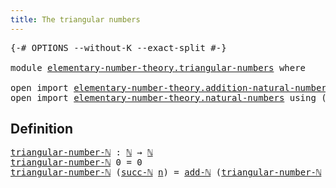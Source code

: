 ```yaml
---
title: The triangular numbers
---
```


<pre class="Agda"><a id="48" class="Symbol">{-#</a> <a id="52" class="Keyword">OPTIONS</a> <a id="60" class="Pragma">--without-K</a> <a id="72" class="Pragma">--exact-split</a> <a id="86" class="Symbol">#-}</a>

<a id="91" class="Keyword">module</a> <a id="98" href="elementary-number-theory.triangular-numbers.html" class="Module">elementary-number-theory.triangular-numbers</a> <a id="142" class="Keyword">where</a>

<a id="149" class="Keyword">open</a> <a id="154" class="Keyword">import</a> <a id="161" href="elementary-number-theory.addition-natural-numbers.html" class="Module">elementary-number-theory.addition-natural-numbers</a> <a id="211" class="Keyword">using</a> <a id="217" class="Symbol">(</a><a id="218" href="elementary-number-theory.addition-natural-numbers.html#1096" class="Function">add-ℕ</a><a id="223" class="Symbol">)</a>
<a id="225" class="Keyword">open</a> <a id="230" class="Keyword">import</a> <a id="237" href="elementary-number-theory.natural-numbers.html" class="Module">elementary-number-theory.natural-numbers</a> <a id="278" class="Keyword">using</a> <a id="284" class="Symbol">(</a><a id="285" href="elementary-number-theory.natural-numbers.html#1530" class="Datatype">ℕ</a><a id="286" class="Symbol">;</a> <a id="288" href="elementary-number-theory.natural-numbers.html#1564" class="InductiveConstructor">succ-ℕ</a><a id="294" class="Symbol">)</a>
</pre>
## Definition

<pre class="Agda"><a id="triangular-number-ℕ"></a><a id="324" href="elementary-number-theory.triangular-numbers.html#324" class="Function">triangular-number-ℕ</a> <a id="344" class="Symbol">:</a> <a id="346" href="elementary-number-theory.natural-numbers.html#1530" class="Datatype">ℕ</a> <a id="348" class="Symbol">→</a> <a id="350" href="elementary-number-theory.natural-numbers.html#1530" class="Datatype">ℕ</a>
<a id="352" href="elementary-number-theory.triangular-numbers.html#324" class="Function">triangular-number-ℕ</a> <a id="372" class="Number">0</a> <a id="374" class="Symbol">=</a> <a id="376" class="Number">0</a>
<a id="378" href="elementary-number-theory.triangular-numbers.html#324" class="Function">triangular-number-ℕ</a> <a id="398" class="Symbol">(</a><a id="399" href="elementary-number-theory.natural-numbers.html#1564" class="InductiveConstructor">succ-ℕ</a> <a id="406" href="elementary-number-theory.triangular-numbers.html#406" class="Bound">n</a><a id="407" class="Symbol">)</a> <a id="409" class="Symbol">=</a> <a id="411" href="elementary-number-theory.addition-natural-numbers.html#1096" class="Function">add-ℕ</a> <a id="417" class="Symbol">(</a><a id="418" href="elementary-number-theory.triangular-numbers.html#324" class="Function">triangular-number-ℕ</a> <a id="438" href="elementary-number-theory.triangular-numbers.html#406" class="Bound">n</a><a id="439" class="Symbol">)</a> <a id="441" class="Symbol">(</a><a id="442" href="elementary-number-theory.natural-numbers.html#1564" class="InductiveConstructor">succ-ℕ</a> <a id="449" href="elementary-number-theory.triangular-numbers.html#406" class="Bound">n</a><a id="450" class="Symbol">)</a>
</pre>